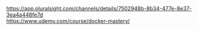 https://app.pluralsight.com/channels/details/7502948b-8b34-477e-8e37-3ea4a448fe7d <br>
https://www.udemy.com/course/docker-mastery/ <br>
